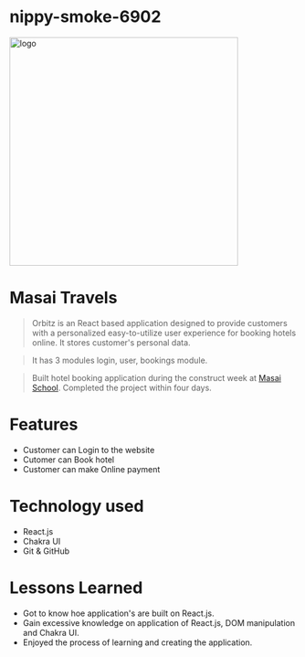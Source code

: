 # nippy-smoke-6902

<img src="https://notordinaryblogger.com/wp-content/uploads/2022/03/Orbitz-Review.png" width="400px" alt="logo"/>

# Masai Travels

> Orbitz is an React based application designed to provide customers with a personalized easy-to-utilize user experience for booking hotels online. It stores customer's personal data.

> It has 3 modules login, user, bookings module.

> Built hotel booking application during the construct week at [Masai School](https://masaischool.com/). Completed the project within four days.

# Features

- Customer can Login to the website
- Cutomer can Book hotel
- Customer can make Online payment

# Technology used

- React.js
- Chakra UI
- Git & GitHub

# Lessons Learned

- Got to know hoe application's are built on React.js.
- Gain excessive knowledge on application of React.js, DOM manipulation and Chakra UI.
- Enjoyed the process of learning and creating the application.

